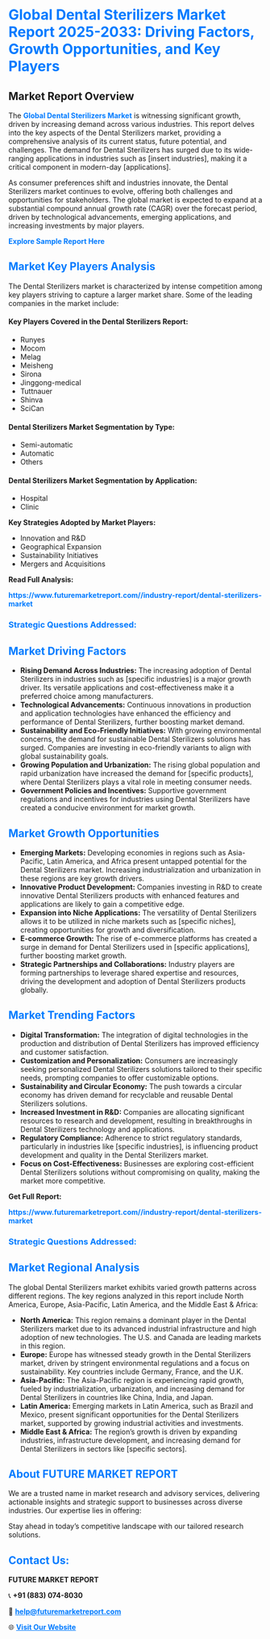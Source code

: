<h1 style="color: #007BFF;">Global Dental Sterilizers Market Report 2025-2033: Driving Factors, Growth Opportunities, and Key Players</h1>

<section id="overview">
<h2>Market Report Overview</h2>
<p>The <a href="https://www.futuremarketreport.com//industry-report/dental-sterilizers-market" style="color: #007BFF; text-decoration: none;"><strong>Global Dental Sterilizers Market</strong></a> is witnessing significant growth, driven by increasing demand across various industries. This report delves into the key aspects of the Dental Sterilizers market, providing a comprehensive analysis of its current status, future potential, and challenges. The demand for Dental Sterilizers has surged due to its wide-ranging applications in industries such as [insert industries], making it a critical component in modern-day [applications].</p>
<p>As consumer preferences shift and industries innovate, the Dental Sterilizers market continues to evolve, offering both challenges and opportunities for stakeholders. The global market is expected to expand at a substantial compound annual growth rate (CAGR) over the forecast period, driven by technological advancements, emerging applications, and increasing investments by major players.</p>
</section>

<section id="overview">
<p><a href="https://www.futuremarketreport.com//request-sample/reportId=80475" style="color: #007BFF; text-decoration: none;"><strong>Explore Sample Report Here</strong></a></p>
</section>

<section id="key-players">
<h2 style="color: #007BFF;">Market Key Players Analysis</h2>
<p>The Dental Sterilizers market is characterized by intense competition among key players striving to capture a larger market share. Some of the leading companies in the market include:</p>
<h4>Key Players Covered in the Dental Sterilizers Report:</h4>
<ul><li>Runyes</li><li>Mocom</li><li>Melag</li><li>Meisheng</li><li>Sirona</li><li>Jinggong-medical</li><li>Tuttnauer</li><li>Shinva</li><li>SciCan</li></ul>
<h4>Dental Sterilizers Market Segmentation by Type:</h4>
<ul><li>Semi-automatic</li><li>Automatic</li><li>Others</li></ul>

<h4>Dental Sterilizers Market Segmentation by Application:</h4>
<ul><li>Hospital</li><li>Clinic</li></ul>
<p><strong>Key Strategies Adopted by Market Players:</strong></p>
<ul>
<li>Innovation and R&D</li>
<li>Geographical Expansion</li>
<li>Sustainability Initiatives</li>
<li>Mergers and Acquisitions</li>
</ul>
</section>

<section>
<p><strong>Read Full Analysis: </strong></p><a href="https://www.futuremarketreport.com//industry-report/dental-sterilizers-market" style="color: #007BFF; text-decoration: none;"><strong>https://www.futuremarketreport.com//industry-report/dental-sterilizers-market</strong></a>
<h3 style="color: #007BFF;">Strategic Questions Addressed:</h3>
</section>

<section id="driving-factors">
<h2 style="color: #007BFF;">Market Driving Factors</h2>
<ul>
<li><strong>Rising Demand Across Industries:</strong> The increasing adoption of Dental Sterilizers in industries such as [specific industries] is a major growth driver. Its versatile applications and cost-effectiveness make it a preferred choice among manufacturers.</li>
<li><strong>Technological Advancements:</strong> Continuous innovations in production and application technologies have enhanced the efficiency and performance of Dental Sterilizers, further boosting market demand.</li>
<li><strong>Sustainability and Eco-Friendly Initiatives:</strong> With growing environmental concerns, the demand for sustainable Dental Sterilizers solutions has surged. Companies are investing in eco-friendly variants to align with global sustainability goals.</li>
<li><strong>Growing Population and Urbanization:</strong> The rising global population and rapid urbanization have increased the demand for [specific products], where Dental Sterilizers plays a vital role in meeting consumer needs.</li>
<li><strong>Government Policies and Incentives:</strong> Supportive government regulations and incentives for industries using Dental Sterilizers have created a conducive environment for market growth.</li>
</ul>
</section>

<section id="growth-opportunities">
<h2 style="color: #007BFF;">Market Growth Opportunities</h2>
<ul>
<li><strong>Emerging Markets:</strong> Developing economies in regions such as Asia-Pacific, Latin America, and Africa present untapped potential for the Dental Sterilizers market. Increasing industrialization and urbanization in these regions are key growth drivers.</li>
<li><strong>Innovative Product Development:</strong> Companies investing in R&D to create innovative Dental Sterilizers products with enhanced features and applications are likely to gain a competitive edge.</li>
<li><strong>Expansion into Niche Applications:</strong> The versatility of Dental Sterilizers allows it to be utilized in niche markets such as [specific niches], creating opportunities for growth and diversification.</li>
<li><strong>E-commerce Growth:</strong> The rise of e-commerce platforms has created a surge in demand for Dental Sterilizers used in [specific applications], further boosting market growth.</li>
<li><strong>Strategic Partnerships and Collaborations:</strong> Industry players are forming partnerships to leverage shared expertise and resources, driving the development and adoption of Dental Sterilizers products globally.</li>
</ul>
</section>

<section id="trending-factors">
<h2 style="color: #007BFF;">Market Trending Factors</h2>
<ul>
<li><strong>Digital Transformation:</strong> The integration of digital technologies in the production and distribution of Dental Sterilizers has improved efficiency and customer satisfaction.</li>
<li><strong>Customization and Personalization:</strong> Consumers are increasingly seeking personalized Dental Sterilizers solutions tailored to their specific needs, prompting companies to offer customizable options.</li>
<li><strong>Sustainability and Circular Economy:</strong> The push towards a circular economy has driven demand for recyclable and reusable Dental Sterilizers solutions.</li>
<li><strong>Increased Investment in R&D:</strong> Companies are allocating significant resources to research and development, resulting in breakthroughs in Dental Sterilizers technology and applications.</li>
<li><strong>Regulatory Compliance:</strong> Adherence to strict regulatory standards, particularly in industries like [specific industries], is influencing product development and quality in the Dental Sterilizers market.</li>
<li><strong>Focus on Cost-Effectiveness:</strong> Businesses are exploring cost-efficient Dental Sterilizers solutions without compromising on quality, making the market more competitive.</li>
</ul>
</section>

<section>
<p><strong>Get Full Report: </strong></p><a href="https://www.futuremarketreport.com//industry-report/dental-sterilizers-market" style="color: #007BFF; text-decoration: none;"><strong>https://www.futuremarketreport.com//industry-report/dental-sterilizers-market</strong></a>
<h3 style="color: #007BFF;">Strategic Questions Addressed:</h3>
</section>


<section id="regional-analysis">
<h2 style="color: #007BFF;">Market Regional Analysis</h2>
<p>The global Dental Sterilizers market exhibits varied growth patterns across different regions. The key regions analyzed in this report include North America, Europe, Asia-Pacific, Latin America, and the Middle East & Africa:</p>
<ul>
<li><strong>North America:</strong> This region remains a dominant player in the Dental Sterilizers market due to its advanced industrial infrastructure and high adoption of new technologies. The U.S. and Canada are leading markets in this region.</li>
<li><strong>Europe:</strong> Europe has witnessed steady growth in the Dental Sterilizers market, driven by stringent environmental regulations and a focus on sustainability. Key countries include Germany, France, and the U.K.</li>
<li><strong>Asia-Pacific:</strong> The Asia-Pacific region is experiencing rapid growth, fueled by industrialization, urbanization, and increasing demand for Dental Sterilizers in countries like China, India, and Japan.</li>
<li><strong>Latin America:</strong> Emerging markets in Latin America, such as Brazil and Mexico, present significant opportunities for the Dental Sterilizers market, supported by growing industrial activities and investments.</li>
<li><strong>Middle East & Africa:</strong> The region’s growth is driven by expanding industries, infrastructure development, and increasing demand for Dental Sterilizers in sectors like [specific sectors].</li>
</ul>
</section>

<footer>
<h2 style="color: #007BFF;">About FUTURE MARKET REPORT</h2>
<p>We are a trusted name in market research and advisory services, delivering actionable insights and strategic support to businesses across diverse industries. Our expertise lies in offering:</p>

<p>Stay ahead in today’s competitive landscape with our tailored research solutions.</p>

<h2 style="color: #007BFF;">Contact Us:</h2>
<p><strong>FUTURE MARKET REPORT</strong></p>
<p>📞 <strong>+91 (883) 074-8030</strong></p>
<p>📧 <strong><a href="mailto:help@futuremarketreport.com" style="color: #007BFF;">help@futuremarketreport.com</a></strong></p>
<p>🌐 <strong><a href="https://www.futuremarketreport.com/" style="color: #007BFF;">Visit Our Website</a></strong></p>
</footer>